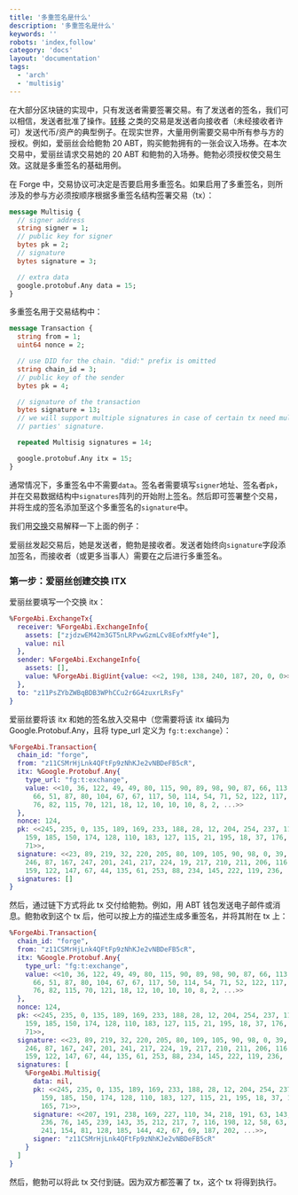 ```yaml
---
title: '多重签名是什么'
description: '多重签名是什么'
keywords: ''
robots: 'index,follow'
category: 'docs'
layout: 'documentation'
tags:
  - 'arch'
  - 'multisig'
---
```


在大部分区块链的实现中，只有发送者需要签署交易。有了发送者的签名，我们可以相信，发送者批准了操作。[转移](../../txs/trade/transfer) 之类的交易是发送者向接收者（未经接收者许可）发送代币/资产的典型例子。在现实世界，大量用例需要交易中所有参与方的授权。例如，爱丽丝会给鲍勃 20 ABT，购买鲍勃拥有的一张会议入场券。在本次交易中，爱丽丝请求交易她的 20 ABT 和鲍勃的入场券。鲍勃必须授权使交易生效。这就是多重签名的基础用例。

在 Forge 中，交易协议可决定是否要启用多重签名。如果启用了多重签名，则所涉及的参与方必须按顺序根据多重签名结构签署交易（tx）：

```proto
message Multisig {
  // signer address
  string signer = 1;
  // public key for signer
  bytes pk = 2;
  // signature
  bytes signature = 3;

  // extra data
  google.protobuf.Any data = 15;
}
```

多重签名用于交易结构中：

```protobuf
message Transaction {
  string from = 1;
  uint64 nonce = 2;

  // use DID for the chain. "did:" prefix is omitted
  string chain_id = 3;
  // public key of the sender
  bytes pk = 4;

  // signature of the transaction
  bytes signature = 13;
  // we will support multiple signatures in case of certain tx need multiple
  // parties' signature.

  repeated Multisig signatures = 14;

  google.protobuf.Any itx = 15;
}
```

通常情况下，多重签名中不需要`data`。签名者需要填写`signer`地址、签名者`pk`，并在交易数据结构中`signatures`阵列的开始附上签名。然后即可签署整个交易，并将生成的签名添加至这个多重签名的`signature`中。

我们用[交换](../txs/exchange)交易解释一下上面的例子：

爱丽丝发起交易后，她是发送者，鲍勃是接收者。发送者始终向`signature`字段添加签名，而接收者（或更多当事人）需要在之后进行多重签名。

### 第一步：爱丽丝创建交换 ITX

爱丽丝要填写一个交换 itx：

```elixir
%ForgeAbi.ExchangeTx{
  receiver: %ForgeAbi.ExchangeInfo{
    assets: ["zjdzwEM42m3GT5nLRPvwGzmLCv8EofxMfy4e"],
    value: nil
  },
  sender: %ForgeAbi.ExchangeInfo{
    assets: [],
    value: %ForgeAbi.BigUint{value: <<2, 198, 138, 240, 187, 20, 0, 0>>}
  },
  to: "z11PsZYbZWBqBDB3WPhCCu2r6G4zuxrLRsFy"
}
```

爱丽丝要将该 itx 和她的签名放入交易中（您需要将该 itx 编码为 Google.Protobuf.Any，且将 type_url 定义为 `fg:t:exchange`）：

```elixir
%ForgeAbi.Transaction{
  chain_id: "forge",
  from: "z11CSMrHjLnk4QFtFp9zNhKJe2vNBDeFB5cR",
  itx: %Google.Protobuf.Any{
    type_url: "fg:t:exchange",
    value: <<10, 36, 122, 49, 49, 80, 115, 90, 89, 98, 90, 87, 66, 113, 66, 68,
      66, 51, 87, 80, 104, 67, 67, 117, 50, 114, 54, 71, 52, 122, 117, 120, 114,
      76, 82, 115, 70, 121, 18, 12, 10, 10, 10, 8, 2, ...>>
  },
  nonce: 124,
  pk: <<245, 235, 0, 135, 189, 169, 233, 188, 28, 12, 204, 254, 237, 11, 99,
    159, 185, 150, 174, 128, 110, 183, 127, 115, 21, 195, 18, 37, 176, 134, 165,
    71>>,
  signature: <<23, 89, 219, 32, 220, 205, 80, 109, 105, 90, 98, 0, 39, 118, 89,
    246, 87, 167, 247, 201, 241, 217, 224, 19, 217, 210, 211, 206, 116, 216,
    159, 122, 147, 67, 44, 135, 61, 253, 88, 234, 145, 222, 119, 236, ...>>,
  signatures: []
}
```

然后，通过链下方式将此 tx 交付给鲍勃。例如，用 ABT 钱包发送电子邮件或消息。鲍勃收到这个 tx 后，他可以按上方的描述生成多重签名，并将其附在 tx 上：

```elixir
%ForgeAbi.Transaction{
  chain_id: "forge",
  from: "z11CSMrHjLnk4QFtFp9zNhKJe2vNBDeFB5cR",
  itx: %Google.Protobuf.Any{
    type_url: "fg:t:exchange",
    value: <<10, 36, 122, 49, 49, 80, 115, 90, 89, 98, 90, 87, 66, 113, 66, 68,
      66, 51, 87, 80, 104, 67, 67, 117, 50, 114, 54, 71, 52, 122, 117, 120, 114,
      76, 82, 115, 70, 121, 18, 12, 10, 10, 10, 8, 2, ...>>
  },
  nonce: 124,
  pk: <<245, 235, 0, 135, 189, 169, 233, 188, 28, 12, 204, 254, 237, 11, 99,
    159, 185, 150, 174, 128, 110, 183, 127, 115, 21, 195, 18, 37, 176, 134, 165,
    71>>,
  signature: <<23, 89, 219, 32, 220, 205, 80, 109, 105, 90, 98, 0, 39, 118, 89,
    246, 87, 167, 247, 201, 241, 217, 224, 19, 217, 210, 211, 206, 116, 216,
    159, 122, 147, 67, 44, 135, 61, 253, 88, 234, 145, 222, 119, 236, ...>>,
  signatures: [
    %ForgeAbi.Multisig{
      data: nil,
      pk: <<245, 235, 0, 135, 189, 169, 233, 188, 28, 12, 204, 254, 237, 11, 99,
        159, 185, 150, 174, 128, 110, 183, 127, 115, 21, 195, 18, 37, 176, 134,
        165, 71>>,
      signature: <<207, 191, 238, 169, 227, 110, 34, 218, 191, 63, 143, 190,
        236, 76, 145, 239, 143, 35, 212, 217, 7, 116, 198, 12, 58, 63, 102, 173,
        241, 154, 81, 128, 185, 144, 42, 67, 69, 187, 202, ...>>,
      signer: "z11CSMrHjLnk4QFtFp9zNhKJe2vNBDeFB5cR"
    }
  ]
}
```

然后，鲍勃可以将此 tx 交付到链。因为双方都签署了 tx，这个 tx 将得到执行。

<!--stackedit_data:
eyJoaXN0b3J5IjpbMTE3NTQyMjg5Niw3MDUwNTUwNzYsNzA0NT
YyNjIxXX0=
-->
